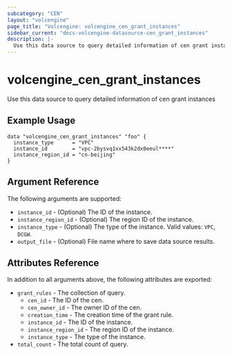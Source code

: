 ```yaml
---
subcategory: "CEN"
layout: "volcengine"
page_title: "Volcengine: volcengine_cen_grant_instances"
sidebar_current: "docs-volcengine-datasource-cen_grant_instances"
description: |-
  Use this data source to query detailed information of cen grant instances
---
```

# volcengine_cen_grant_instances
Use this data source to query detailed information of cen grant instances
## Example Usage
```hcl
data "volcengine_cen_grant_instances" "foo" {
  instance_type      = "VPC"
  instance_id        = "vpc-2bysvq1xx543k2dx0eeul****"
  instance_region_id = "cn-beijing"
}
```
## Argument Reference
The following arguments are supported:
* `instance_id` - (Optional) The ID of the instance.
* `instance_region_id` - (Optional) The region ID of the instance.
* `instance_type` - (Optional) The type of the instance. Valid values: `VPC`, `DCGW`.
* `output_file` - (Optional) File name where to save data source results.

## Attributes Reference
In addition to all arguments above, the following attributes are exported:
* `grant_rules` - The collection of query.
    * `cen_id` - The ID of the cen.
    * `cen_owner_id` - The owner ID of the cen.
    * `creation_time` - The creation time of the grant rule.
    * `instance_id` - The ID of the instance.
    * `instance_region_id` - The region ID of the instance.
    * `instance_type` - The type of the instance.
* `total_count` - The total count of query.


